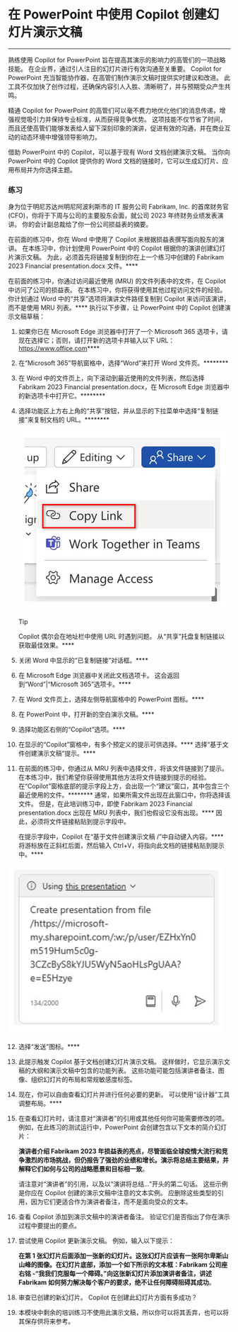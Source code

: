 
# 在 PowerPoint 中使用 Copilot 创建幻灯片演示文稿
---
熟练使用 Copilot for PowerPoint 旨在提高其演示的影响力的高管们的一项战略技能。 在企业界，通过引人注目的幻灯片进行有效沟通至关重要。 Copilot for PowerPoint 充当智能协作器，在高管们制作演示文稿时提供实时建议和改进。 此工具不仅加快了创作过程，还确保内容引人入胜、清晰明了，并与预期受众产生共鸣。

精通 Copilot for PowerPoint 的高管们可以毫不费力地优化他们的消息传递，增强视觉吸引力并保持专业标准，从而获得竞争优势。 这项技能不仅节省了时间，而且还使高管们能够发表给人留下深刻印象的演讲，促进有效的沟通，并在商业互动的动态环境中增强领导影响力。

借助 PowerPoint 中的 Copilot，可以基于现有 Word 文档创建演示文稿。 当你向 PowerPoint 中的 Copilot 提供你的 Word 文档的链接时，它可以生成幻灯片、应用布局并为你选择主题。

### 练习

身为位于明尼苏达州明尼阿波利斯市的 IT 服务公司 Fabrikam, Inc. 的首席财务官 (CFO)，你将于下周与公司的主要股东会面，就公司 2023 年终财务业绩发表演讲。 你的会计副总裁给了你一份公司损益表的摘要。

在前面的练习中，你在 Word 中使用了 Copilot 来根据损益表撰写面向股东的演讲。 在本练习中，你计划使用 PowerPoint 中的 Copilot 根据你的演讲创建幻灯片演示文稿。 为此，必须首先将链接复制到你在上一个练习中创建的 Fabrikam 2023 Financial presentation.docx 文件。****

在前面的练习中，你通过访问最近使用 (MRU) 的文件列表中的文件，在 Copilot 中访问了公司的损益表。 在本练习中，你将获得使用其他过程访问文件的经验。 你计划通过 Word 中的“共享”选项将演讲文件路径复制到 Copilot 来访问该演讲，而不是使用 MRU 列表。**** 执行以下步骤，让 PowerPoint 中的 Copilot 创建演示文稿草稿：

1.  如果你已在 Microsoft Edge 浏览器中打开了一个 Microsoft 365 选项卡，请现在选择它；否则，请打开新的选项卡并输入以下 URL：https://www.office.com****
2.  在“Microsoft 365”导航窗格中，选择“Word”来打开 Word 文件页。********
3.  在 Word 中的文件页上，向下滚动到最近使用的文件列表，然后选择 Fabrikam 2023 Financial presentation.docx，在 Microsoft Edge 浏览器中的新选项卡中打开它。********
4.  选择功能区上方右上角的“共享”按钮，并从显示的下拉菜单中选择“复制链接”来复制文档的 URL。********
    
    ![显示“共享”菜单的屏幕截图，其中突出显示了“复制链接”选项。](../media/share-menu-with-copy-link-9fd1c60a.png)
    
    
     > [!TIP]
     > Copilot 偶尔会在地址栏中使用 URL 时遇到问题。 从“共享”托盘复制链接以获取最佳效果。****

5.  关闭 Word 中显示的“已复制链接”对话框。****
6.  在 Microsoft Edge 浏览器中关闭此文档选项卡。 这会返回到“Word”\|“Microsoft 365”选项卡。****
7.  在 Word 文件页上，选择左侧导航窗格中的 PowerPoint 图标。****
8.  在 PowerPoint 中，打开新的空白演示文稿。****
9.  选择功能区右侧的“Copilot”选项。****
10. 在显示的“Copilot”窗格中，有多个预定义的提示可供选择。**** 选择“基于文件创建演示文稿”提示。****
11. 在前面的练习中，你通过从 MRU 列表中选择文件，将该文件链接到了提示。 在本练习中，我们希望你获得使用其他方法将文件链接到提示的经验。 在“Copilot”窗格底部的提示字段上方，会出现一个“建议”窗口，其中包含三个最近使用的文件。******** 通常，如果所需文件出现在此窗口中，你将选择该文件。 但是，在此培训练习中，即使 Fabrikam 2023 Financial presentation.docx 出现在 MRU 列表中，我们也假设它没有出现。**** 因此，必须将文件链接粘贴到提示字段中。
    
    在提示字段中，Copilot 在“基于文件创建演示文稿 /”中自动键入内容。**** 将游标放在正斜杠后面，然后输入 Ctrl+V，将指向此文档的链接粘贴到提示中。****
    
 ![显示“PowerPoint 中的 Copilot”提示字段的屏幕截图，其中显示了“基于文件创建演示文稿”和文件链接。](../media/copilot-ppt-prompt-with-file-link-690f74ed.png)
    
12. 选择“发送”图标。****
13. 此提示触发 Copilot 基于文档创建幻灯片演示文稿。 这样做时，它显示演示文稿的大纲和演示文稿中包含的功能列表。 这些功能可能包括演讲者备注、图像、组织幻灯片的布局和常规敏感度标签。
14. 现在，你可以自由查看幻灯片并进行任何必要的更新。 可以使用“设计器”工具调整布局。****
15. 在查看幻灯片时，请注意对“演讲者”的引用或其他任何你可能需要修改的项。 例如，在此练习的测试运行中，PowerPoint 会创建包含以下文本的简介幻灯片：
    
    **演讲者介绍 Fabrikam 2023 年损益表的亮点，尽管面临全球疫情大流行和竞争激烈的市场挑战，但仍报告了强劲的业绩和增长。演示将总结主要结果，并解释它们如何与公司的战略愿景和目标相一致**。
    
    请注意对“演讲者”的引用，以及以“演讲将总结...”开头的第二句话。 这些示例是你应在 Copilot 创建的演示文稿中注意的文本实例。 应删除这些类型的引用，因为它们更适合作为演讲者备注，而不是面向受众的文本。
16. 查看 Copilot 添加到演示文稿中的演讲者备注。 验证它们是否指出了你在演示过程中要提出的要点。
17. 尝试使用 Copilot 更新演示文稿。 例如，输入以下提示：
    
    **在第 1 张幻灯片后面添加一张新的幻灯片。这张幻灯片应该有一张阿尔卑斯山山峰的图像。在幻灯片底部，添加一个如下所示的文本框：Fabrikam 公司座右铭 -“我我们克服每一个障碍。”向这张新幻灯片添加演讲者备注，讲述 Fabrikam 如何努力解决每个客户的要求，绝不让任何障碍阻碍其成功**。
18. 审查已创建的新幻灯片。 Copilot 在创建此幻灯片方面有多成功？
19. 本模块中剩余的培训练习不使用此演示文稿，所以你可以将其丢弃，也可以将其保存供将来参考。
